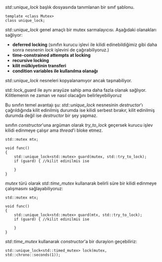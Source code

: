 
_std::unique_lock_ <mutex> başlık dosyasında tanımlanan bir sınıf şablonu.
```
template <class Mutex>
class unique_lock;
```


_std::unique_lock_ genel amaçlı bir mutex sarmalayıcısı. Aşağıdaki olanakları sağlıyor:

+ **deferred locking** (sınıfın kurucu işlevi ile kilidi edinebildiğimiz gibi daha sonra nesnenin _lock_ işlevini de çağırabiliyoruz.)
+ **time-constrained attempts at locking**
+ **recursive locking**
+ **kilit mülkiyetinin transferi**
+ **condition variables ile kullanılma olanağı**

_std::unique_lock_ nesneleri kopyalanamıyor ancak taşınabiliyor.
  
 std::lock_guard ile aynı arayüze sahip ama daha fazla olanak sağlıyor. Kilitlemenin ne zaman ve nasıl olacağını belirleyebiliyoruz
  
Bu sınıfın temel avantajı şu:
_std::unique_lock_ nesnesinin _destructor_'ı çağrıldığında kilit edinilmiş durumda ise kilidi serbest bırakır, kilit edinilmiş durumda değil ise _destructor_ bir şey yapmaz.
 
sınıfın _constructor_'una argüman olarak _try_to_lock_ geçersek kurucu işlev kilidi edinmeye çalışır ama _thread_'i bloke etmez.

```
std::mutex mtx;

void func()
{
    std::unique_lock<std::mutex> guard(mutex, std::try_to_lock);
    if (guard) { //kilit edinilmis ise

    }
}

```
  
_mutex_ türü olarak _std::time_mutex_ kullanarak belirli süre bir kilidi edinmeye çalışmasını sağlayabiliyoruz:

```
std::mutex mtx;

void func()
{
    std::unique_lock<std::mutex> guard(mtx, std::try_to_lock);
    if (guard) { //kilit edinilmis ise

    }
}
```

_std::time_mutex_ kullanarak _constructor_'a bir durayion geçebiliriz:

```
std::unique_lock<std::timed_mutex> lock(mutex, std::chrono::seconds(1));
```
